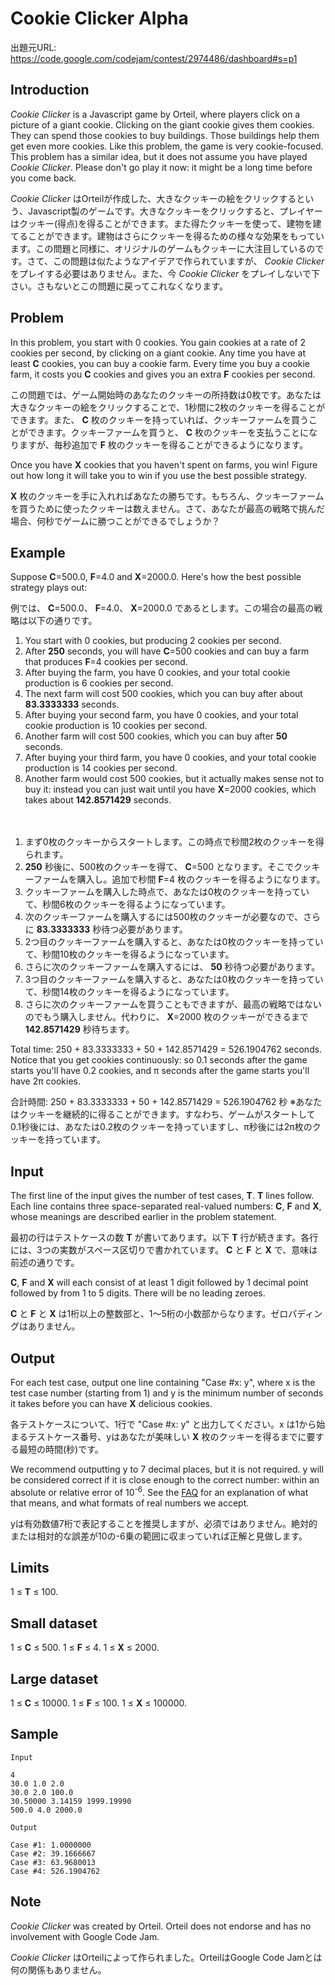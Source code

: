 # Cookie Clicker Alpha

出題元URL: https://code.google.com/codejam/contest/2974486/dashboard#s=p1

## Introduction

*Cookie Clicker* is a Javascript game by Orteil, where players click on a picture of a giant cookie. Clicking on the giant cookie gives them cookies. They can spend those cookies to buy buildings. Those buildings help them get even more cookies. Like this problem, the game is very cookie-focused. This problem has a similar idea, but it does not assume you have played *Cookie Clicker*. Please don't go play it now: it might be a long time before you come back.

*Cookie Clicker* はOrteilが作成した、大きなクッキーの絵をクリックするという、Javascript製のゲームです。大きなクッキーをクリックすると、プレイヤーはクッキー(得点)を得ることができます。また得たクッキーを使って、建物を建てることができます。建物はさらにクッキーを得るための様々な効果をもっています。この問題と同様に、オリジナルのゲームもクッキーに大注目しているのです。さて、この問題は似たようなアイデアで作られていますが、 *Cookie Clicker* をプレイする必要はありません。また、今 *Cookie Clicker* をプレイしないで下さい。さもないとこの問題に戻ってこれなくなります。

## Problem

In this problem, you start with 0 cookies. You gain cookies at a rate of 2 cookies per second, by clicking on a giant cookie. Any time you have at least **C** cookies, you can buy a cookie farm. Every time you buy a cookie farm, it costs you **C** cookies and gives you an extra **F** cookies per second.

この問題では、ゲーム開始時のあなたのクッキーの所持数は0枚です。あなたは大きなクッキーの絵をクリックすることで、1秒間に2枚のクッキーを得ることができます。また、 **C** 枚のクッキーを持っていれば、クッキーファームを買うことができます。クッキーファームを買うと、 **C** 枚のクッキーを支払うことになりますが、毎秒追加で **F** 枚のクッキーを得ることができるようになります。

Once you have **X** cookies that you haven't spent on farms, you win! Figure out how long it will take you to win if you use the best possible strategy.

**X** 枚のクッキーを手に入れればあなたの勝ちです。もちろん、クッキーファームを買うために使ったクッキーは数えません。さて、あなたが最高の戦略で挑んだ場合、何秒でゲームに勝つことができるでしょうか？

## Example

Suppose **C**=500.0, **F**=4.0 and **X**=2000.0. Here's how the best possible strategy plays out:

例では、 **C**=500.0、 **F**=4.0、 **X**=2000.0 であるとします。この場合の最高の戦略は以下の通りです。

1. You start with 0 cookies, but producing 2 cookies per second.
2. After **250** seconds, you will have **C**=500 cookies and can buy a farm that produces **F**=4 cookies per second.
3. After buying the farm, you have 0 cookies, and your total cookie production is 6 cookies per second.
4. The next farm will cost 500 cookies, which you can buy after about **83.3333333** seconds.
5. After buying your second farm, you have 0 cookies, and your total cookie production is 10 cookies per second.
6. Another farm will cost 500 cookies, which you can buy after **50** seconds.
7. After buying your third farm, you have 0 cookies, and your total cookie production is 14 cookies per second.
8. Another farm would cost 500 cookies, but it actually makes sense not to buy it: instead you can just wait until you have **X**=2000 cookies, which takes about **142.8571429** seconds.

　

1. まず0枚のクッキーからスタートします。この時点で秒間2枚のクッキーを得られます。
2. **250** 秒後に、500枚のクッキーを得て、 **C**=500 となります。そこでクッキーファームを購入し。追加で秒間 **F**=4 枚のクッキーを得るようになります。
3. クッキーファームを購入した時点で、あなたは0枚のクッキーを持っていて、秒間6枚のクッキーを得るようになっています。
4. 次のクッキーファームを購入するには500枚のクッキーが必要なので、さらに **83.3333333** 秒待つ必要があります。
5. 2つ目のクッキーファームを購入すると、あなたは0枚のクッキーを持っていて、秒間10枚のクッキーを得るようになっています。
6. さらに次のクッキーファームを購入するには、 **50** 秒待つ必要があります。
7. 3つ目のクッキーファームを購入すると、あなたは0枚のクッキーを持っていて、秒間14枚のクッキーを得るようになっています。
8. さらに次のクッキーファームを買うこともできますが、最高の戦略ではないのでもう購入しません。代わりに、 **X**=2000 枚のクッキーができるまで **142.8571429** 秒待ちます。

Total time: 250 + 83.3333333 + 50 + 142.8571429 = 526.1904762 seconds.
Notice that you get cookies continuously: so 0.1 seconds after the game starts you'll have 0.2 cookies, and π seconds after the game starts you'll have 2π cookies.

合計時間: 250 + 83.3333333 + 50 + 142.8571429 = 526.1904762 秒
※あなたはクッキーを継続的に得ることができます。すなわち、ゲームがスタートして0.1秒後には、あなたは0.2枚のクッキーを持っていますし、π秒後には2π枚のクッキーを持っています。

## Input

The first line of the input gives the number of test cases, **T**. **T** lines follow. Each line contains three space-separated real-valued numbers: **C**, **F** and **X**, whose meanings are described earlier in the problem statement.

最初の行はテストケースの数 **T** が書いてあります。以下 **T** 行が続きます。各行には、3つの実数がスペース区切りで書かれています。 **C** と **F** と **X** で、意味は前述の通りです。

**C**, **F** and **X** will each consist of at least 1 digit followed by 1 decimal point followed by from 1 to 5 digits. There will be no leading zeroes.

**C** と **F** と **X** は1桁以上の整数部と、1～5桁の小数部からなります。ゼロパディングはありません。

## Output

For each test case, output one line containing "Case #x: y", where x is the test case number (starting from 1) and y is the minimum number of seconds it takes before you can have **X** delicious cookies.

各テストケースについて、1行で "Case #x: y" と出力してください。x は1から始まるテストケース番号、yはあなたが美味しい **X** 枚のクッキーを得るまでに要する最短の時間(秒)です。

We recommend outputting y to 7 decimal places, but it is not required. y will be considered correct if it is close enough to the correct number: within an absolute or relative error of 10<sup>-6</sup>. See the [FAQ](https://code.google.com/codejam/faq.html#floating_point) for an explanation of what that means, and what formats of real numbers we accept.

yは有効数値7桁で表記することを推奨しますが、必須ではありません。絶対的または相対的な誤差が10の-6乗の範囲に収まっていれば正解と見做します。

## Limits

1 ≤ **T** ≤ 100.

## Small dataset

1 ≤ **C** ≤ 500.
1 ≤ **F** ≤ 4.
1 ≤ **X** ≤ 2000.

## Large dataset

1 ≤ **C** ≤ 10000.
1 ≤ **F** ≤ 100.
1 ≤ **X** ≤ 100000.

## Sample

```
Input 

4
30.0 1.0 2.0
30.0 2.0 100.0
30.50000 3.14159 1999.19990
500.0 4.0 2000.0

Output

Case #1: 1.0000000
Case #2: 39.1666667
Case #3: 63.9680013
Case #4: 526.1904762
```

## Note

*Cookie Clicker* was created by Orteil. Orteil does not endorse and has no involvement with Google Code Jam.

*Cookie Clicker* はOrteilによって作られました。OrteilはGoogle Code Jamとは何の関係もありません。
